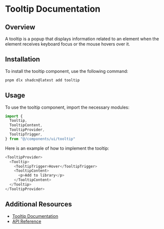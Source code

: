 # Tooltip Documentation

## Overview
A tooltip is a popup that displays information related to an element when the element receives keyboard focus or the mouse hovers over it.

## Installation
To install the tooltip component, use the following command:

```bash
pnpm dlx shadcn@latest add tooltip
```

## Usage
To use the tooltip component, import the necessary modules:

```javascript
import {
  Tooltip,
  TooltipContent,
  TooltipProvider,
  TooltipTrigger,
} from "@/components/ui/tooltip"
```

Here is an example of how to implement the tooltip:

```javascript
<TooltipProvider>
  <Tooltip>
    <TooltipTrigger>Hover</TooltipTrigger>
    <TooltipContent>
      <p>Add to library</p>
    </TooltipContent>
  </Tooltip>
</TooltipProvider>
```

## Additional Resources
- [Tooltip Documentation](https://www.radix-ui.com/docs/primitives/components/tooltip)
- [API Reference](https://www.radix-ui.com/docs/primitives/components/tooltip#api-reference)